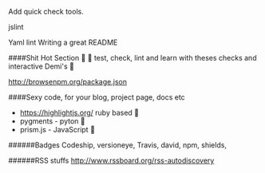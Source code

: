 Add quick check tools.

jslint

Yaml lint Writing a great README



####Shit Hot Section 💩
💩 test, check, lint and learn with theses checks and interactive Demi's 💩

http://browsenpm.org/package.json


####Sexy code, for your blog, project page, docs etc

- https://highlightjs.org/ ruby based 💎 
- pygments - pyton 🐍 
- prism.js - JavaScript 🍵 


######Badges
Codeship, versioneye, Travis, david, npm, shields, 



######RSS stuffs
http://www.rssboard.org/rss-autodiscovery
